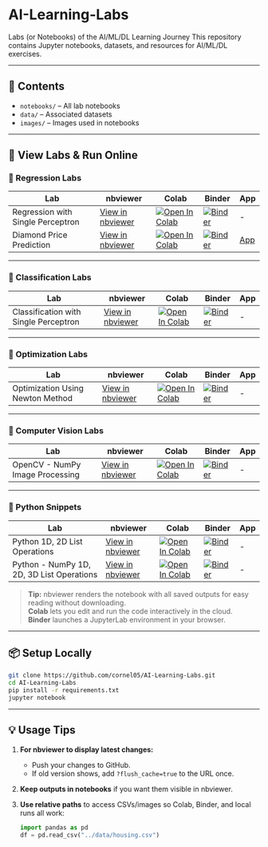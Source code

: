 # AI-Learning-Labs
Labs (or Notebooks) of the AI/ML/DL Learning Journey
This repository contains Jupyter notebooks, datasets, and resources for AI/ML/DL exercises.

---

## 📂 Contents
- `notebooks/` – All lab notebooks
- `data/` – Associated datasets
- `images/` – Images used in notebooks

---

## 📄 View Labs & Run Online

### 🔹 Regression Labs
| Lab | nbviewer | Colab | Binder | App |
|-----|----------|-------|--------|-----|
| Regression with Single Perceptron | [View in nbviewer](https://nbviewer.org/github/cornel05/AI-Learning-Labs/blob/main/notebooks/regression/regression_with_single_perceptron/regression_with_single_perceptron.ipynb) | [![Open In Colab](https://colab.research.google.com/assets/colab-badge.svg)](https://colab.research.google.com/github/cornel05/AI-Learning-Labs/blob/main/notebooks/regression/regression_with_single_perceptron/regression_with_single_perceptron.ipynb) | [![Binder](https://mybinder.org/badge_logo.svg)](https://mybinder.org/v2/gh/cornel05/AI-Learning-Labs/main?urlpath=lab/tree/notebooks/regression/regression_with_single_perceptron/regression_with_single_perceptron.ipynb) | - |
| Diamond Price Prediction | [View in nbviewer](https://nbviewer.org/github/cornel05/AI-Learning-Labs/blob/main/notebooks/regression/diamond_price_prediction/diamond_price_prediction.ipynb) | [![Open In Colab](https://colab.research.google.com/assets/colab-badge.svg)](https://colab.research.google.com/github/cornel05/AI-Learning-Labs/blob/main/notebooks/regression/diamond_price_prediction/diamond_price_prediction.ipynb) | [![Binder](https://mybinder.org/badge_logo.svg)](https://mybinder.org/v2/gh/cornel05/AI-Learning-Labs/main?urlpath=lab/tree/notebooks/regression/diamond_price_prediction/diamond_price_prediction.ipynb) | [App](https://diamond-price-predict.streamlit.app/) |

---

### 🔹 Classification Labs
| Lab | nbviewer | Colab | Binder | App |
|-----|----------|-------|--------|-----|
| Classification with Single Perceptron | [View in nbviewer](https://nbviewer.org/github/cornel05/AI-Learning-Labs/blob/main/notebooks/classification/classification_with_single_perceptron/classification_with_single_perceptron.ipynb) | [![Open In Colab](https://colab.research.google.com/assets/colab-badge.svg)](https://colab.research.google.com/github/cornel05/AI-Learning-Labs/blob/main/notebooks/classification/classification_with_single_perceptron/classification_with_single_perceptron.ipynb) | [![Binder](https://mybinder.org/badge_logo.svg)](https://mybinder.org/v2/gh/cornel05/AI-Learning-Labs/main?urlpath=lab/tree/notebooks/classification/classification_with_single_perceptron/classification_with_single_perceptron.ipynb) | - |

---

### 🔹 Optimization Labs
| Lab | nbviewer | Colab | Binder | App |
|-----|----------|-------|--------|-----|
| Optimization Using Newton Method | [View in nbviewer](https://nbviewer.org/github/cornel05/AI-Learning-Labs/blob/main/notebooks/optimization/optimization_using_newton_method/optimization_using_newton_method.ipynb) | [![Open In Colab](https://colab.research.google.com/assets/colab-badge.svg)](https://colab.research.google.com/github/cornel05/AI-Learning-Labs/blob/main/notebooks/optimization/optimization_using_newton_method/optimization_using_newton_method.ipynb) | [![Binder](https://mybinder.org/badge_logo.svg)](https://mybinder.org/v2/gh/cornel05/AI-Learning-Labs/main?urlpath=lab/tree/notebooks/optimization/optimization_using_newton_method/optimization_using_newton_method.ipynb) | - |

---

### 🔹 Computer Vision Labs
| Lab | nbviewer | Colab | Binder | App |
|-----|----------|-------|--------|-----|
| OpenCV - NumPy Image Processing | [View in nbviewer](https://nbviewer.org/github/cornel05/AI-Learning-Labs/blob/main/notebooks/computer_vision/opencv_numpy_image_processing/opencv_numpy_image_processing.ipynb) | [![Open In Colab](https://colab.research.google.com/assets/colab-badge.svg)](https://colab.research.google.com/github/cornel05/AI-Learning-Labs/blob/main/notebooks/computer_vision/opencv_numpy_image_processing/opencv_numpy_image_processing.ipynb) | [![Binder](https://mybinder.org/badge_logo.svg)](https://mybinder.org/v2/gh/cornel05/AI-Learning-Labs/main?urlpath=lab/tree/notebooks/computer_vision/opencv_numpy_image_processing/opencv_numpy_image_processing.ipynb) | - |

---

### 🔹 Python Snippets
| Lab | nbviewer | Colab | Binder | App |
|-----|----------|-------|--------|-----|
| Python 1D, 2D List Operations | [View in nbviewer](https://nbviewer.org/github/cornel05/AI-Learning-Labs/blob/main/notebooks/python_snippets/python_1d_2d_list/python_1d_2d_list.ipynb) | [![Open In Colab](https://colab.research.google.com/assets/colab-badge.svg)](https://colab.research.google.com/github/cornel05/AI-Learning-Labs/blob/main/notebooks/python_snippets/python_1d_2d_list/python_1d_2d_list.ipynb) | [![Binder](https://mybinder.org/badge_logo.svg)](https://mybinder.org/v2/gh/cornel05/AI-Learning-Labs/main?urlpath=lab/tree/notebooks/python_snippets/python_1d_2d_list/python_1d_2d_list.ipynb) | - |
| Python - NumPy 1D, 2D, 3D List Operations | [View in nbviewer](https://nbviewer.org/github/cornel05/AI-Learning-Labs/blob/main/notebooks/python_snippets/python_numpy_1d_2d_3d_list/python_numpy_1d_2d_3d_list.ipynb) | [![Open In Colab](https://colab.research.google.com/assets/colab-badge.svg)](https://colab.research.google.com/github/cornel05/AI-Learning-Labs/blob/main/notebooks/python_snippets/python_numpy_1d_2d_3d_list/python_numpy_1d_2d_3d_list.ipynb) | [![Binder](https://mybinder.org/badge_logo.svg)](https://mybinder.org/v2/gh/cornel05/AI-Learning-Labs/main?urlpath=lab/tree/notebooks/python_snippets/python_numpy_1d_2d_3d_list/python_numpy_1d_2d_3d_list.ipynb) | - |
> **Tip:** nbviewer renders the notebook with all saved outputs for easy reading without downloading.  
> **Colab** lets you edit and run the code interactively in the cloud.  
> **Binder** launches a JupyterLab environment in your browser.

---

## 📦 Setup Locally

```bash
git clone https://github.com/cornel05/AI-Learning-Labs.git
cd AI-Learning-Labs
pip install -r requirements.txt
jupyter notebook
```
---

## **💡 Usage Tips**
1. **For nbviewer to display latest changes:**  
   - Push your changes to GitHub.
   - If old version shows, add `?flush_cache=true` to the URL once.

2. **Keep outputs in notebooks** if you want them visible in nbviewer.

3. **Use relative paths** to access CSVs/images so Colab, Binder, and local runs all work:
   ```python
   import pandas as pd
   df = pd.read_csv("../data/housing.csv")
   ```